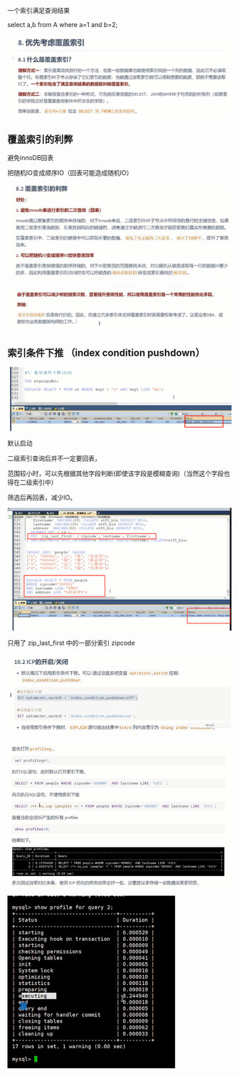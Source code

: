 一个索引满足查询结果 

select a,b from A where a=1 and b=2;

![img_260.png](img_260.png)


覆盖索引的利弊
---

避免innoDB回表

把随机IO变成顺序IO（回表可能造成随机IO）

![img_262.png](img_262.png)

![img_263.png](img_263.png)

索引条件下推 （index condition pushdown）
---

![img_264.png](img_264.png)

默认启动

二级索引查询后并不一定要回表，

范围较小时，可以先根据其他字段判断(即使该字段是模糊查询)（当然这个字段也得在二级索引中）

筛选后再回表，减少IO。

![img_265.png](img_265.png)

只用了 zip_last_first 中的一部分索引 zipcode


![img_266.png](img_266.png)


![img_267.png](img_267.png)

![img_268.png](img_268.png)